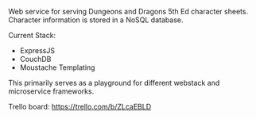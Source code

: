 Web service for serving Dungeons and Dragons 5th Ed character sheets.
Character information is stored in a NoSQL database.

Current Stack:
 - ExpressJS
 - CouchDB
 - Moustache Templating

This primarily serves as a playground for different webstack and microservice frameworks.

Trello board: https://trello.com/b/ZLcaEBLD


